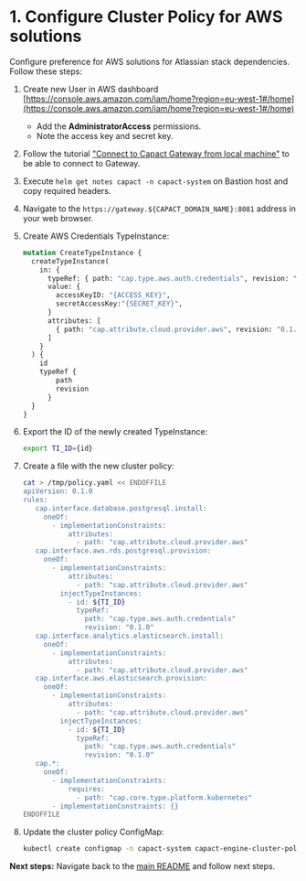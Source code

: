 # 1. Configure Cluster Policy for AWS solutions

Configure preference for AWS solutions for Atlassian stack dependencies. Follow these steps:

1. Create new User in AWS dashboard [https://console.aws.amazon.com/iam/home?region=eu-west-1#/home](https://console.aws.amazon.com/iam/home?region=eu-west-1#/home)

   - Add the **AdministratorAccess** permissions. 
   - Note the access key and secret key.

1. Follow the tutorial ["Connect to Capact Gateway from local machine"](../eks-installation/README.md#connect-to-capact-gateway-from-local-machine) to be able to connect to Gateway.
1. Execute `helm get notes capact -n capact-system` on Bastion host and copy required headers.
1. Navigate to the `https://gateway.${CAPACT_DOMAIN_NAME}:8081` address in your web browser.
1. Create AWS Credentials TypeInstance:

    ```graphql
    mutation CreateTypeInstance {
      createTypeInstance(
        in: {
          typeRef: { path: "cap.type.aws.auth.credentials", revision: "0.1.0" }
          value: {
            accessKeyID: "{ACCESS_KEY}",
            secretAccessKey:"{SECRET_KEY}",
          }
          attributes: [
            { path: "cap.attribute.cloud.provider.aws", revision: "0.1.0" }
          ]
        }
      ) {
        id
        typeRef {
            path
            revision
          }
      }
    }
    ```

1. Export the ID of the newly created TypeInstance:

    ```bash
    export TI_ID={id}
    ```

1. Create a file with the new cluster policy:
   
    ```bash
    cat > /tmp/policy.yaml << ENDOFFILE
    apiVersion: 0.1.0
    rules:
       cap.interface.database.postgresql.install:
         oneOf:
           - implementationConstraints:
               attributes:
                 - path: "cap.attribute.cloud.provider.aws"
       cap.interface.aws.rds.postgresql.provision:
         oneOf:
           - implementationConstraints:
               attributes:
                 - path: "cap.attribute.cloud.provider.aws"
             injectTypeInstances:
               - id: ${TI_ID}
                 typeRef:
                   path: "cap.type.aws.auth.credentials"
                   revision: "0.1.0"
       cap.interface.analytics.elasticsearch.install:
         oneOf:
           - implementationConstraints:
               attributes:
                 - path: "cap.attribute.cloud.provider.aws"
       cap.interface.aws.elasticsearch.provision:
         oneOf:
           - implementationConstraints:
               attributes:
                 - path: "cap.attribute.cloud.provider.aws"
             injectTypeInstances:
               - id: ${TI_ID}
                 typeRef:
                   path: "cap.type.aws.auth.credentials"
                   revision: "0.1.0"
       cap.*:
         oneOf:
           - implementationConstraints:
               requires:
                 - path: "cap.core.type.platform.kubernetes"
           - implementationConstraints: {}
    ENDOFFILE
    ```

1. Update the cluster policy ConfigMap:

   ```bash
   kubectl create configmap -n capact-system capact-engine-cluster-policy --from-file=cluster-policy.yaml=/tmp/policy.yaml -o yaml --dry-run=client | kubectl apply -f -
   ```

**Next steps:** Navigate back to the [main README](./README.md) and follow next steps.
